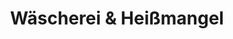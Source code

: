 ---
title: "Wäscherei & Heißmangel"
url: /muelheim-an-der-ruhr/waescherei-und-heissmangel/
shop: Wäscherei
---